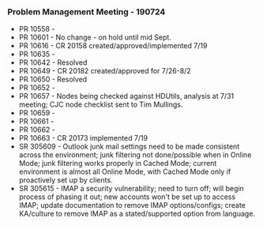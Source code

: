 ### Problem Management Meeting - 190724

* PR 10558 - 
* PR 10601 - No change - on hold until mid Sept.
* PR 10616 - CR 20158 created/approved/implemented 7/19
* PR 10635 - 
* PR 10642 - Resolved
* PR 10649 - CR 20182 created/approved for 7/26-8/2
* PR 10650 - Resolved
* PR 10652 - 
* PR 10657 - Nodes being checked against HDUtils, analysis at 7/31 meeting; CJC node checklist sent to Tim Mullings.
* PR 10659 - 
* PR 10661 - 
* PR 10662 - 
* PR 10663 - CR 20173 implemented 7/19
* SR 305609 - Outlook junk mail settings need to be made consistent across the environment; junk filtering not done/possible when in Online Mode; junk filtering works properly in Cached Mode; current environment is almost all Online Mode, with Cached Mode only if proactively set up by clients.
* SR 305615 - IMAP a security vulnerability; need to turn off; will begin process of phasing it out; new accounts won't be set up to access IMAP; update documentation to remove IMAP options/configs; create KA/culture to remove IMAP as a stated/supported option from language.